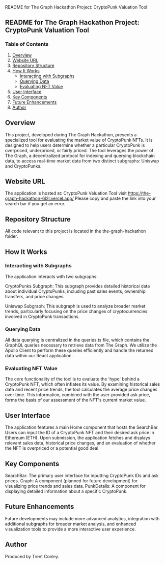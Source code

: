 README for The Graph Hackathon Project: CryptoPunk Valuation Tool

## README for The Graph Hackathon Project: CryptoPunk Valuation Tool

### Table of Contents

1. [Overview](#overview)
2. [Website URL](#website-url)
3. [Repository Structure](#repository-structure)
4. [How It Works](#how-it-works)
   - [Interacting with Subgraphs](#interacting-with-subgraphs)
   - [Querying Data](#querying-data)
   - [Evaluating NFT Value](#evaluating-nft-value)
5. [User Interface](#user-interface)
6. [Key Components](#key-components)
7. [Future Enhancements](#future-enhancements)
8. [Author](#author)

## Overview

This project, developed during The Graph Hackathon, presents a specialized tool for evaluating the market value of CryptoPunk NFTs. It is designed to help users determine whether a particular CryptoPunk is overpriced, underpriced, or fairly priced. The tool leverages the power of The Graph, a decentralized protocol for indexing and querying blockchain data, to access real-time market data from two distinct subgraphs: Uniswap and CryptoPunks.

## Website URL

The application is hosted at: CryptoPunk Valuation Tool visit https://the-graph-hackathon-6l2l.vercel.app/
Please copy and paste the link into your search bar if you get an error.

## Repository Structure

All code relevant to this project is located in the the-graph-hackathon folder.

## How It Works

### Interacting with Subgraphs

The application interacts with two subgraphs:

CryptoPunks Subgraph: This subgraph provides detailed historical data about individual CryptoPunks, including past sales events, ownership transfers, and price changes.

Uniswap Subgraph: This subgraph is used to analyze broader market trends, particularly focusing on the price changes of cryptocurrencies involved in CryptoPunk transactions.

### Querying Data

All data querying is centralized in the queries.ts file, which contains the GraphQL queries necessary to retrieve data from The Graph. We utilize the Apollo Client to perform these queries efficiently and handle the returned data within our React application.

### Evaluating NFT Value

The core functionality of the tool is to evaluate the 'hype' behind a CryptoPunk NFT, which often inflates its value. By examining historical sales data and recent price trends, the tool calculates the average price changes over time. This information, combined with the user-provided ask price, forms the basis of our assessment of the NFT's current market value.

## User Interface

The application features a main Home component that hosts the SearchBar. Users can input the ID of a CryptoPunk NFT and their desired ask price in Ethereum (ETH). Upon submission, the application fetches and displays relevant sales data, historical price changes, and an evaluation of whether the NFT is overpriced or a potential good deal.

## Key Components

SearchBar: The primary user interface for inputting CryptoPunk IDs and ask prices.
Graph: A component (planned for future development) for visualizing price trends and sales data.
PunkDetails: A component for displaying detailed information about a specific CryptoPunk.

## Future Enhancements

Future developments may include more advanced analytics, integration with additional subgraphs for broader market analysis, and enhanced visualization tools to provide a more interactive user experience.

## Author

Produced by Trent Conley.

